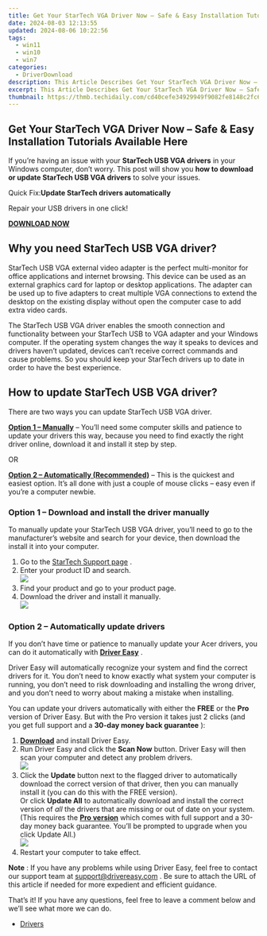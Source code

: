 ```yaml
---
title: Get Your StarTech VGA Driver Now – Safe & Easy Installation Tutorials Available Here
date: 2024-08-03 12:13:55
updated: 2024-08-06 10:22:56
tags:
  - win11
  - win10
  - win7
categories:
  - DriverDownload
description: This Article Describes Get Your StarTech VGA Driver Now – Safe & Easy Installation Tutorials Available Here
excerpt: This Article Describes Get Your StarTech VGA Driver Now – Safe & Easy Installation Tutorials Available Here
thumbnail: https://thmb.techidaily.com/cd40cefe34929949f9082fe8148c2fc6feb48b6dca45d0238546750f175d4dac.jpg
---
```


## Get Your StarTech VGA Driver Now – Safe & Easy Installation Tutorials Available Here

If you’re having an issue with your **StarTech USB VGA drivers** in your Windows computer, don’t worry. This post will show you **how to download or update StarTech USB VGA drivers** to solve your issues.

 Quick Fix:**Update StarTech drivers automatically**

 Repair your USB drivers in one click!

[**DOWNLOAD NOW**](https://tools.techidaily.com/drivereasy/download/)

## Why you need StarTech USB VGA driver?

 StarTech USB VGA external video adapter is the perfect multi-monitor for office applications and internet browsing. This device can be used as an external graphics card for laptop or desktop applications. The adapter can be used up to five adapters to creat multiple VGA connections to extend the desktop on the existing display without open the computer case to add extra video cards.

 The StarTech USB VGA driver enables the smooth connection and functionality between your StarTech USB to VGA adapter and your Windows computer. If the operating system changes the way it speaks to devices and drivers haven’t updated, devices can’t receive correct commands and cause problems. So you should keep your StarTech drivers up to date in order to have the best experience.

## How to update StarTech USB VGA driver?

There are two ways you can update StarTech USB VGA driver.

**[Option 1 – Manually](https://tools.techidaily.com/drivereasy/download/)**  – You’ll need some computer skills and patience to update your drivers this way, because you need to find exactly the right driver online, download it and install it step by step.

OR

**[Option 2 – Automatically (Recommended)](https://www.drivereasy.com/knowledge/download-startech-usb-vga-driver/#op2)**  – This is the quickest and easiest option. It’s all done with just a couple of mouse clicks – easy even if you’re a computer newbie.

### **Option 1 –** **Download and install the driver manually**

 To manually update your StarTech USB VGA driver, you’ll need to go to the manufacturer’s website and search for your device, then download the install it into your computer.

1. Go to the [StarTech Support page](https://www.startech.com/Downloads) .
2. Enter your product ID and search.  
![](https://images.drivereasy.com/wp-content/uploads/2019/08/d.jpg)
3. Find your product and go to your product page.
4. Download the driver and install it manually.  
![](https://images.drivereasy.com/wp-content/uploads/2019/08/d2.jpg)

### **Option 2 – Automatically update drivers**

 If you don’t have time or patience to manually update your Acer drivers, you can do it automatically with **[Driver Easy](https://tools.techidaily.com/drivereasy/download/)**  .

 Driver Easy will automatically recognize your system and find the correct drivers for it. You don’t need to know exactly what system your computer is running, you don’t need to risk downloading and installing the wrong driver, and you don’t need to worry about making a mistake when installing.

 You can update your drivers automatically with either the **FREE** or the **Pro** version of Driver Easy. But with the Pro version it takes just 2 clicks (and you get full support and a **30-day money back guarantee** ):

1. **[Download](https://tools.techidaily.com/drivereasy/download/)**  and install Driver Easy.
2. Run Driver Easy and click the **Scan Now** button. Driver Easy will then scan your computer and detect any problem drivers.  
![](https://images.drivereasy.com/wp-content/uploads/2019/08/vga.jpg)
3. Click the **Update**  button next to the flagged driver to automatically download the correct version of that driver, then you can manually install it (you can do this with the FREE version).  
 Or click **Update All** to automatically download and install the correct version of _all_ the drivers that are missing or out of date on your system. (This requires the **[Pro version](https://tools.techidaily.com/drivereasy/download/)**  which comes with full support and a 30-day money back guarantee. You’ll be prompted to upgrade when you click Update All.)  
![](https://images.drivereasy.com/wp-content/uploads/2019/08/vga1.jpg)
4. Restart your computer to take effect.

**Note** : If you have any problems while using Driver Easy, feel free to contact our support team at [support@drivereasy.com](https://tools.techidaily.com/drivereasy/download/) .
 Be sure to attach the URL of this article if needed for more expedient and efficient guidance.

 That’s it! If you have any questions, feel free to leave a comment below and we’ll see what more we can do.

* [Drivers](https://tools.techidaily.com/drivereasy/download/)

<ins class="adsbygoogle"
     style="display:block"
     data-ad-format="autorelaxed"
     data-ad-client="ca-pub-7571918770474297"
     data-ad-slot="1223367746"></ins>



<ins class="adsbygoogle"
     style="display:block"
     data-ad-client="ca-pub-7571918770474297"
     data-ad-slot="8358498916"
     data-ad-format="auto"
     data-full-width-responsive="true"></ins>
